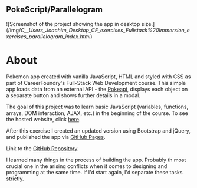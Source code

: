 ## PokeScript/Parallelogram

![Screenshot of the project showing the app in desktop size.] (/img/_C__Users_Joachim_Desktop_CF_exercises_Fullstack%20Immersion_exercises_parallelogram_index.html_)

# About

Pokemon app created with vanilla JavaScript, HTML and styled with CSS as part of CareerFoundry's Full-Stack Web Development course. This simple app loads data from an external API - the [Pokeapi](https://pokeapi.co/), displays each object on a separate button and shows further details in a modal.

The goal of this project was to learn basic JavaScript (variables, functions, arrays, DOM interaction, AJAX, etc.) in the beginning of the course. To see the hosted website, click [here](https://ilsegaertner.github.io/parallelogram/).

After this exercise I created an updated version using Bootstrap and jQuery, and published the app via [GitHub Pages](https://ilsegaertner.github.io/parallelogram/).

Link to the [GitHub Repository](https://github.com/ilsegaertner/parallelogram).

I learned many things in the process of building the app. Probably th most crucial one in the arising conflicts when it comes to designing and programming at the same time. If I'd start again, I'd separate these tasks strictly.
